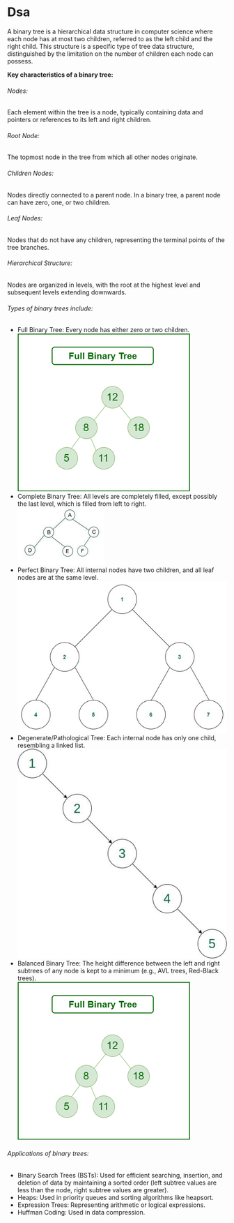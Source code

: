 # Dsa

<p> A binary tree is a hierarchical data structure in computer science where each node has at most two children, referred to as the left child and the right child. This structure is a specific type of tree data structure, distinguished by the limitation on the number of children each node can possess. </p>
<b>Key characteristics of a binary tree:</b>
<h6>Nodes:</h6>
    <p>Each element within the tree is a node, typically containing data and pointers or references to its left and right children.</p>
<h6>Root Node:</h6>
The topmost node in the tree from which all other nodes originate. 
<h6>Children Nodes:</h6>
Nodes directly connected to a parent node. In a binary tree, a parent node can have zero, one, or two children. 
<h6>Leaf Nodes:</h6>
Nodes that do not have any children, representing the terminal points of the tree branches.
<h6>Hierarchical Structure:</h6>
Nodes are organized in levels, with the root at the highest level and subsequent levels extending downwards.
<h6>Types of binary trees include:</h6>
<ul>
<li>Full Binary Tree: Every node has either zero or two children.</li>
<img src="image.png" alt="Binary Tree"></img>
<li>Complete Binary Tree: All levels are completely filled, except possibly the last level, which is filled from left to right.</li>
<img src="image-1.png" alt="Binary Tree"></img>
<li>Perfect Binary Tree: All internal nodes have two children, and all leaf nodes are at the same level.</li>
<img src="image-2.png" alt="Binary Tree"></img>
<li>Degenerate/Pathological Tree: Each internal node has only one child, resembling a linked list.</li>
<img src="image-3.png" alt=" Binary Tree"></img>
<li>Balanced Binary Tree: The height difference between the left and right subtrees of any node is kept to a minimum (e.g., AVL trees, Red-Black trees).</li>
<img src="image.png" alt="Full Binary Tree"></img>
</ul>
<h6>Applications of binary trees:</h6>
<ul>
<li>Binary Search Trees (BSTs): Used for efficient searching, insertion, and deletion of data by maintaining a sorted order (left subtree values are less than the node, right subtree values are greater).</li>
<li>Heaps: Used in priority queues and sorting algorithms like heapsort.</li>
<li>Expression Trees: Representing arithmetic or logical expressions.</li>
<li>Huffman Coding: Used in data compression.</li>
</ul>